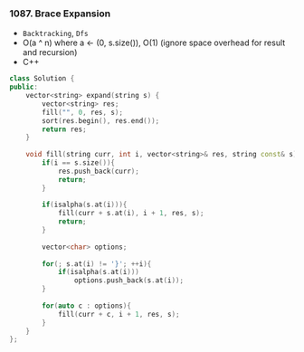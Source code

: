 ### 1087. Brace Expansion
* `Backtracking`, `Dfs`
* O(a ^ n) where a <- (0, s.size()), O(1) (ignore space overhead for result and recursion)
* C++
```cpp
class Solution {
public:
    vector<string> expand(string s) {
        vector<string> res;
        fill("", 0, res, s);
        sort(res.begin(), res.end());
        return res;
    }
    
    void fill(string curr, int i, vector<string>& res, string const& s){
        if(i == s.size()){
            res.push_back(curr);
            return;
        }
        
        if(isalpha(s.at(i))){
            fill(curr + s.at(i), i + 1, res, s);
            return;
        }
        
        vector<char> options;
        
        for(; s.at(i) != '}'; ++i){
            if(isalpha(s.at(i)))
                options.push_back(s.at(i));
        }
        
        for(auto c : options){
            fill(curr + c, i + 1, res, s);
        }
    }
};
```
